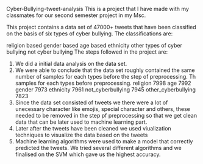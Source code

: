 
Cyber-Bullying-tweet-analysis
This is a project that I have made with my classmates for our second semester project in my Msc.

This project contains a data set of 47000+ tweets that have been classified on the basis of six types of cyber bullying. The classifications are:

religion based
gender based
age based
ethnicity
other types of cyber bullying
not cyber bullying
The steps followed in the project are:

1. We did a initial data analysis on the data set.
2. We were able to conclude that the data set roughly contained the same number of samples for each types before the step of preprocessing. Th samples for each types before preprocessing. religion 7998 age 7992 gender 7973 ethnicity 7961 not_cyberbullying 7945 other_cyberbullying 7823
3. Since the data set consisted of tweets we there were a lot of unecessary character like emojis, special character and others, these needed to be removed in the step pf preprocessing so that we get clean data that can be later used to machine learning part.
4. Later after the tweets have been cleaned we used viualization techniques to visualize the data based on the tweets
5. Machine learning algorithms were used to make a model that correctly predicted the tweets. We tried several different algorithms and we finalised on the SVM which gave us the highest accuracy.
